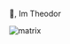 👋, Im Theodor

<!---
Tissemyren/Tissemyren is a ✨ special ✨ repository because its `README.md` (this file) appears on your GitHub profile.
You can click the Preview link to take a look at your changes.
--->
![matrix](https://user-images.githubusercontent.com/105315363/197266381-4da7ad94-9f4d-4e99-b072-c8578a9466ce.gif)
